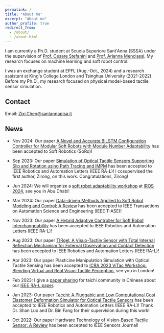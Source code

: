 ```yaml
---
permalink: /
title: "About me"
excerpt: "About me"
author_profile: true
redirect_from: 
  - /about/
  - /about.html
---
```


I am currently a Ph.D. student at Scuola Superiore Sant'Anna (SSSA) under the supervision of [Prof. Cesare Stefanini](https://scholar.google.com/citations?user=4ySaHDQAAAAJ&hl=en) and [Prof. Arianna Menciassi](https://scholar.google.com/citations?user=mI-YzHgAAAAJ&hl=en). My research focuses on machine learning and soft robot control.

I was an exchange student at EPFL (Aug.-Oct., 2024) and a research assistant at King's College London and Tsinghua University (2021-2022). Before my Ph.D., my research focused on physical model-based tactile sensor simulation. 

## Contact
Email: [Zixi.Chen@santannapisa.it](mailto:Zixi.Chen@santannapisa.it)

## News
* Nov 2024: Our paper [A Novel and Accurate BiLSTM Configuration Controller for Modular Soft Robots with Module Number Adaptability](https://arxiv.org/abs/2401.10997) has been accepted to Soft Robotics (SoRo)!

* Sep 2023: Our paper [Simulation of Optical Tactile Sensors Supporting Slip and Rotation using Path Tracing and IMPM](https://ieeexplore.ieee.org/document/10720429) has been accepted to IEEE Robotics and Automation Letters (IEEE RA-L)! I cosupervised the first author, Zirong, on this work. Congratulations, Zirong!

* Jun 2024: We will organize a [soft robot adaptability workshop](https://sites.google.com/view/sft-front) at [IROS 2024](https://iros2024-abudhabi.org/), see you in Abu Dhabi!

* Mar 2024: Our paper [Data-driven Methods Applied to Soft Robot Modeling and Control: A Review](https://ieeexplore.ieee.org/document/10477253) has been accepted to IEEE Transactions on Automation Science and Engineering (IEEE T-ASE)!

* Nov 2023: Our paper [A Hybrid Adaptive Controller for Soft Robot Interchangeability](https://ieeexplore.ieee.org/document/10333308) has been accepted to IEEE Robotics and Automation Letters (IEEE RA-L)!

* Aug 2023: Our paper [TIRgel: A Visuo-Tactile Sensor with Total Internal Reflection Mechanism for External Observation and Contact Detection](https://ieeexplore.ieee.org/document/10224334) has been accepted to IEEE Robotics and Automation Letters (IEEE RA-L)!

* Apr 2023: Our paper Plasticine Manipulation Simulation with Optical Tactile Sensing has been accepted to [ICRA 2023 ViTac Workshop: Blending Virtual and Real Visuo-Tactile Perception](https://shanluo.github.io/ViTacWorkshops/), see you in London!

* Feb 2023: I give a [paper sharing](https://www.bilibili.com/video/BV12e4y1P7vU/?spm_id_from=333.999.0.0&vd_source=30f84963de0918b2a474e7e104372ace) for taichi community in Chinese about our [IEEE RA-L paper](https://ieeexplore.ieee.org/document/10017344).

* Jan 2023: Our paper [Tacchi: A Pluggable and Low Computational Cost Elastomer Deformation Simulator for Optical Tactile Sensors](https://ieeexplore.ieee.org/document/10017344) has been accepted to IEEE Robotics and Automation Letters (IEEE RA-L)! Thank Dr. Shan Luo and Dr. Bin Fang for their supervision during this work! 

* Oct 2022: Our paper [Hardware Technology of Vision-Based Tactile Sensor: A Review](https://ieeexplore.ieee.org/document/9911183) has been accepted to IEEE Sensors Journal!
